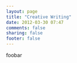 ```yaml
---
layout: page
title: "Creative Writing"
date: 2012-03-30 07:47
comments: false
sharing: false
footer: false
---
```

foobar
